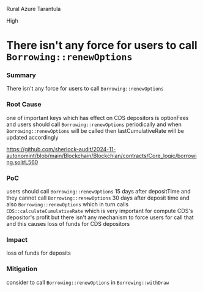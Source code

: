 Rural Azure Tarantula

High

# There isn't any force for users to call `Borrowing::renewOptions`

### Summary
There isn't any force for users to call `Borrowing::renewOptions`

### Root Cause

one of important keys which has effect on CDS depositors is optionFees and users should call `Borrowing::renewOptions` periodically and when `Borrowing::renewOptions`  will be called then lastCumulativeRate will be updated accordingly

https://github.com/sherlock-audit/2024-11-autonomint/blob/main/Blockchain/Blockchian/contracts/Core_logic/borrowing.sol#L560
### PoC

users should call `Borrowing::renewOptions` 15 days after depositTime and they cannot call `Borrowing::renewOptions` 30 days after deposit time 
and also `Borrowing::renewOptions` which in turn calls `CDS::calculateCumulativeRate` which is very important for compute CDS's depositor's profit but there isn't any mechanism to force users for call that and this causes loss of funds for CDS depositors

### Impact
loss of funds for deposits

### Mitigation
consider to call `Borrowing::renewOptions` in `Borrowing::withDraw`